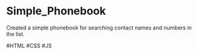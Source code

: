 # Simple_Phonebook
Created a simple phonebook for searching contact names and numbers in the list.

#HTML
#CSS
#JS
